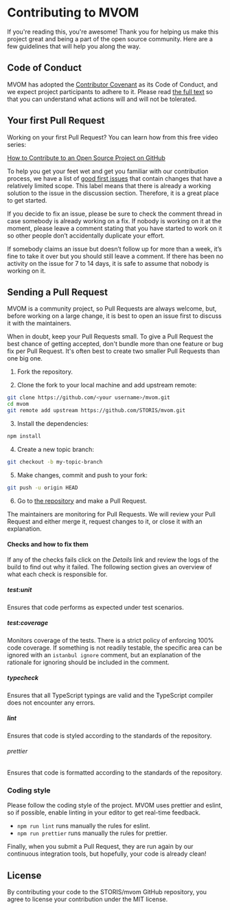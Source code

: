 # Contributing to MVOM

If you're reading this, you're awesome! Thank you for helping us make this project great and being a part of the open source community. Here are a few guidelines that will help you along the way.

## Code of Conduct

MVOM has adopted the [Contributor Covenant](https://www.contributor-covenant.org/) as its Code of Conduct, and we expect project participants to adhere to it.
Please read [the full text](/CODE_OF_CONDUCT.md) so that you can understand what actions will and will not be tolerated.

## Your first Pull Request

Working on your first Pull Request? You can learn how from this free video series:

[How to Contribute to an Open Source Project on GitHub](https://egghead.io/courses/how-to-contribute-to-an-open-source-project-on-github)

To help you get your feet wet and get you familiar with our contribution process, we have a list of [good first issues](https://github.com/STORIS/mvom/issues?q=is:open+is:issue+label:"good+first+issue") that contain changes that have a relatively limited scope. This label means that there is already a working solution to the issue in the discussion section. Therefore, it is a great place to get started.

If you decide to fix an issue, please be sure to check the comment thread in case somebody is already working on a fix. If nobody is working on it at the moment, please leave a comment stating that you have started to work on it so other people don’t accidentally duplicate your effort.

If somebody claims an issue but doesn’t follow up for more than a week, it’s fine to take it over but you should still leave a comment.
If there has been no activity on the issue for 7 to 14 days, it is safe to assume that nobody is working on it.

## Sending a Pull Request

MVOM is a community project, so Pull Requests are always welcome, but, before working on a large change, it is best to open an issue first to discuss it with the maintainers.

When in doubt, keep your Pull Requests small. To give a Pull Request the best chance of getting accepted, don't bundle more than one feature or bug fix per Pull Request. It's often best to create two smaller Pull Requests than one big one.

1. Fork the repository.

2. Clone the fork to your local machine and add upstream remote:

```sh
git clone https://github.com/<your username>/mvom.git
cd mvom
git remote add upstream https://github.com/STORIS/mvom.git
```

3. Install the dependencies:

```sh
npm install
```

4. Create a new topic branch:

```sh
git checkout -b my-topic-branch
```

5. Make changes, commit and push to your fork:

```sh
git push -u origin HEAD
```

6. Go to [the repository](https://github.com/STORIS/mvom) and make a Pull Request.

The maintainers are monitoring for Pull Requests. We will review your Pull Request and either merge it, request changes to it, or close it with an explanation.

#### Checks and how to fix them

If any of the checks fails click on the _Details_
link and review the logs of the build to find out why it failed. The following
section gives an overview of what each check is responsible for.

##### test:unit

Ensures that code performs as expected under test scenarios.

##### test:coverage

Monitors coverage of the tests. There is a strict policy of enforcing 100% code coverage. If something is not readily testable, the specific area can be ignored with an `istanbul ignore` comment, but an explanation of the rationale for ignoring should be included in the comment.

##### typecheck

Ensures that all TypeScript typings are valid and the TypeScript compiler does not encounter any errors.

##### lint

Ensures that code is styled according to the standards of the repository.

###### prettier

Ensures that code is formatted according to the standards of the repository.

### Coding style

Please follow the coding style of the project. MVOM uses prettier and eslint, so if possible, enable linting in your editor to get real-time feedback.

- `npm run lint` runs manually the rules for eslint.
- `npm run prettier` runs manually the rules for prettier.

Finally, when you submit a Pull Request, they are run again by our continuous integration tools, but hopefully, your code is already clean!

## License

By contributing your code to the STORIS/mvom GitHub repository, you agree to license your contribution under the MIT license.
